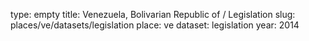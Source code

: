 type: empty
title: Venezuela, Bolivarian Republic of / Legislation
slug: places/ve/datasets/legislation
place: ve
dataset: legislation
year: 2014
